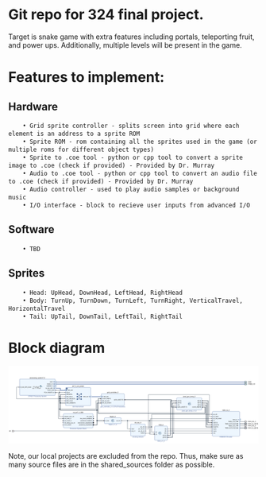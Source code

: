 
# Git repo for 324 final project. 

Target is snake game with extra features including portals, teleporting fruit, and power ups. Additionally, multiple levels will be present in the game. 

# Features to implement: 
##  Hardware 
        • Grid sprite controller - splits screen into grid where each element is an address to a sprite ROM
        • Sprite ROM - rom containing all the sprites used in the game (or multiple roms for different object types)
        • Sprite to .coe tool - python or cpp tool to convert a sprite image to .coe (check if provided) - Provided by Dr. Murray
        • Audio to .coe tool - python or cpp tool to convert an audio file to .coe (check if provided) - Provided by Dr. Murray
        • Audio controller - used to play audio samples or background music
        • I/O interface - block to recieve user inputs from advanced I/O
    
##  Software 
        • TBD
         

## Sprites
        • Head: UpHead, DownHead, LeftHead, RightHead
        • Body: TurnUp, TurnDown, TurnLeft, TurnRight, VerticalTravel, HorizontalTravel
        • Tail: UpTail, DownTail, LeftTail, RightTail

# Block diagram
![block diagram.](/vivado/shared_source/elijah_block_diagram.png)

Note, our local projects are excluded from the repo. Thus, make sure as many source files are in the shared_sources folder as possible. 
